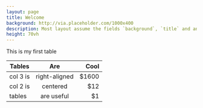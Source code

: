 ```yaml
---
layout: page
title: Welcome
background: http://via.placeholder.com/1000x400
description: Most layout assume the fields `background`, `title` and an optional `description`
height: 70vh
---
```


This is my first table

| Tables        | Are           | Cool  |
| ------------- |:-------------:| -----:|
| col 3 is      | right-aligned | $1600 |
| col 2 is      | centered      |   $12 |
| tables        | are useful    |    $1 |